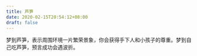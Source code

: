 ```yaml
---
title: 芦笋
date: 2020-02-15T20:54:12+08:00
draft: false
---
```


梦到芦笋，表示周围环境一片繁荣景象，你会获得手下人和小孩子的尊重。梦到自己吃芦笋，预言成功会遇波折。